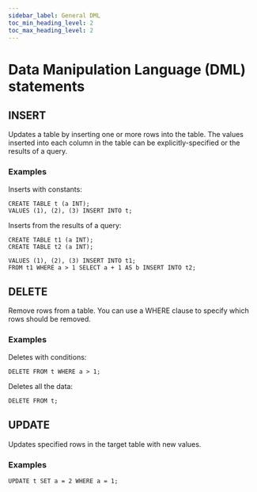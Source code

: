 ```yaml
---
sidebar_label: General DML
toc_min_heading_level: 2
toc_max_heading_level: 2
---
```


# Data Manipulation Language (DML) statements

## INSERT

Updates a table by inserting one or more rows into the table. The values inserted into each column in the table can be explicitly-specified or the results of a query.

### Examples

Inserts with constants:

```scopeql
CREATE TABLE t (a INT);
VALUES (1), (2), (3) INSERT INTO t;
```

Inserts from the results of a query:

```scopeql
CREATE TABLE t1 (a INT);
CREATE TABLE t2 (a INT);

VALUES (1), (2), (3) INSERT INTO t1;
FROM t1 WHERE a > 1 SELECT a + 1 AS b INSERT INTO t2;
```

## DELETE

Remove rows from a table. You can use a WHERE clause to specify which rows should be removed.

### Examples

Deletes with conditions:

```scopeql
DELETE FROM t WHERE a > 1;
```

Deletes all the data:

```scopeql
DELETE FROM t;
```

## UPDATE

Updates specified rows in the target table with new values.

### Examples

```scopeql
UPDATE t SET a = 2 WHERE a = 1;
```
